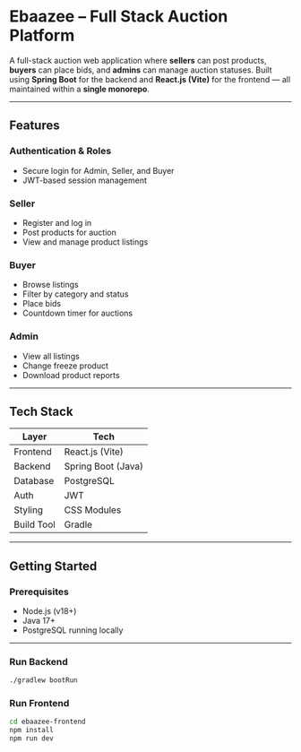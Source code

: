 # Ebaazee – Full Stack Auction Platform

A full-stack auction web application where **sellers** can post products, **buyers** can place bids, and **admins** can manage auction statuses. Built using **Spring Boot** for the backend and **React.js (Vite)** for the frontend — all maintained within a **single monorepo**.

---

## Features

### Authentication & Roles
- Secure login for Admin, Seller, and Buyer
- JWT-based session management

### Seller
- Register and log in
- Post products for auction
- View and manage product listings

### Buyer
- Browse listings
- Filter by category and status
- Place bids
- Countdown timer for auctions

### Admin
- View all listings
- Change freeze product
- Download product reports

---

## Tech Stack

| Layer      | Tech               |
|------------|--------------------|
| Frontend   | React.js (Vite)    |
| Backend    | Spring Boot (Java) |
| Database   | PostgreSQL         |
| Auth       | JWT                |
| Styling    | CSS Modules        |
| Build Tool | Gradle             |

---

## Getting Started

### Prerequisites

- Node.js (v18+)
- Java 17+
- PostgreSQL running locally

---

### Run Backend

```bash
./gradlew bootRun
```

### Run Frontend
```bash
cd ebaazee-frontend
npm install
npm run dev
```
